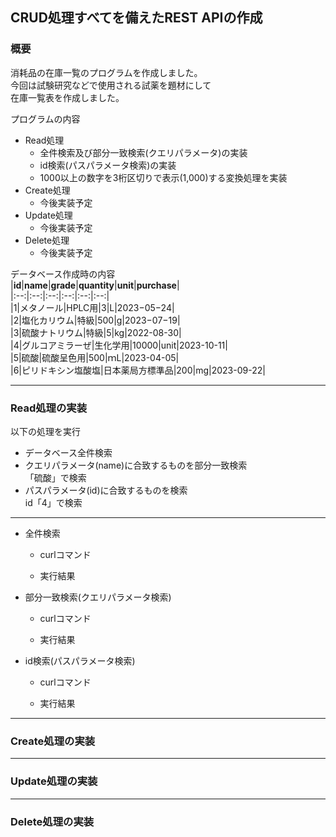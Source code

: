 ## CRUD処理すべてを備えたREST APIの作成

### 概要

消耗品の在庫一覧のプログラムを作成しました。  
今回は試験研究などで使用される試薬を題材にして  
在庫一覧表を作成しました。

プログラムの内容

- Read処理
    - 全件検索及び部分一致検索(クエリパラメータ)の実装
    - id検索(パスパラメータ検索)の実装
    - 1000以上の数字を3桁区切りで表示(1,000)する変換処理を実装
- Create処理
    - 今後実装予定
- Update処理
    - 今後実装予定
- Delete処理
    - 今後実装予定

データベース作成時の内容  
|**id**|**name**|**grade**|**quantity**|**unit**|**purchase**|      
|:--:|:--:|:--:|:--:|:--:|:--:|  
|1|メタノール|HPLC用|3|L|2023−05−24|  
|2|塩化カリウム|特級|500|g|2023−07−19|  
|3|硫酸ナトリウム|特級|5|kg|2022-08-30|  
|4|グルコアミラーぜ|生化学用|10000|unit|2023-10-11|  
|5|硫酸|硫酸呈色用|500|ｍL|2023-04-05|  
|6|ピリドキシン塩酸塩|日本薬局方標準品|200|mg|2023-09-22|

***

### Read処理の実装

以下の処理を実行

- データベース全件検索
- クエリパラメータ(name)に合致するものを部分一致検索  
  「硫酸」で検索
- パスパラメータ(id)に合致するものを検索  
  id「4」で検索

---

- 全件検索
    - curlコマンド

    - 実行結果


- 部分一致検索(クエリパラメータ検索)
    - curlコマンド

    - 実行結果


- id検索(パスパラメータ検索)
    - curlコマンド

    - 実行結果

***

### Create処理の実装

***

### Update処理の実装

***

### Delete処理の実装




